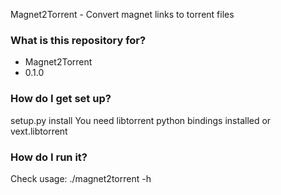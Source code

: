 Magnet2Torrent - Convert magnet links to torrent files

### What is this repository for? ###

* Magnet2Torrent
* 0.1.0

### How do I get set up? ###

setup.py install
You need libtorrent python bindings installed or vext.libtorrent

### How do I run it? ###

Check usage:
./magnet2torrent -h
